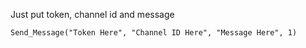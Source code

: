 Just put token, channel id and message

```
Send_Message("Token Here", "Channel ID Here", "Message Here", 1)
```
